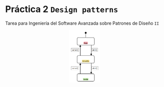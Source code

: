 # Práctica 2 `Design patterns`
Tarea para Ingeniería del Software Avanzada sobre Patrones de Diseño `II`
<br>

<p align="center">
	<img src="https://raw.githubusercontent.com/Archerd6/Practica-2--design-pattern/main/imgs/imagen-2.bmp" style="width:20%">
</p>


<br>
